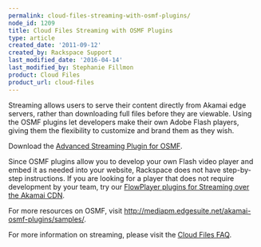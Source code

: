 ```yaml
---
permalink: cloud-files-streaming-with-osmf-plugins/
node_id: 1209
title: Cloud Files Streaming with OSMF Plugins
type: article
created_date: '2011-09-12'
created_by: Rackspace Support
last_modified_date: '2016-04-14'
last_modified_by: Stephanie Fillmon
product: Cloud Files
product_url: cloud-files
---
```


Streaming allows users to serve their content directly from Akamai edge
servers, rather than downloading full files before they are viewable.
Using the OSMF plugins let developers make their own Adobe Flash
players, giving them the flexibility to customize and brand them as they
wish.

Download the [Advanced Streaming Plugin for OSMF](http://mediapm.edgesuite.net/akamai-osmf-plugins/samples/).

Since OSMF plugins allow you to develop your own Flash video player and
embed it as needed into your website, Rackspace does not have
step-by-step instructions. If you are looking for a player that does
not require development by your team, try our [FlowPlayer plugins for Streaming over the Akamai CDN](/how-to/cloud-files-streaming-with-flowplayer-plugins).

For more resources on OSMF, visit
<http://mediapm.edgesuite.net/akamai-osmf-plugins/samples/>.

For more information on streaming, please visit the [Cloud Files FAQ](/how-to/cloud-files-faq).
